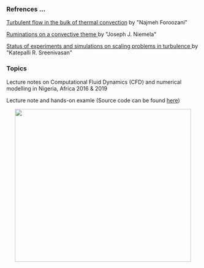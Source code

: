 
### Refrences ... 

[Turbulent flow in the bulk of thermal convection](https://www.youtube.com/watch?v=hXMZ4kOE_VE) by "Najmeh Foroozani"

[Ruminations on a convective theme ](https://www.youtube.com/watch?v=zW_LVKG-yPE)by "Joseph J. Niemela"

[Status of experiments and simulations on scaling problems in turbulence ](https://www.youtube.com/watch?v=JALJi5OvFFE)by "Katepalli R. Sreenivasan"


### Topics


Lecture notes on Computational Fluid Dynamics (CFD) and numerical modelling in Nigeria, Africa 2016 &amp; 2019

Lecture note and hands-on examle (Source code can be found [here](http://nek5000.github.io/NekDoc/index.html))


<p align="center">
  <img width="460" height="400" src="https://github.com/Foroozani/MyLectureNotes/blob/main/animation_thermal_convection.gif">
</p>




